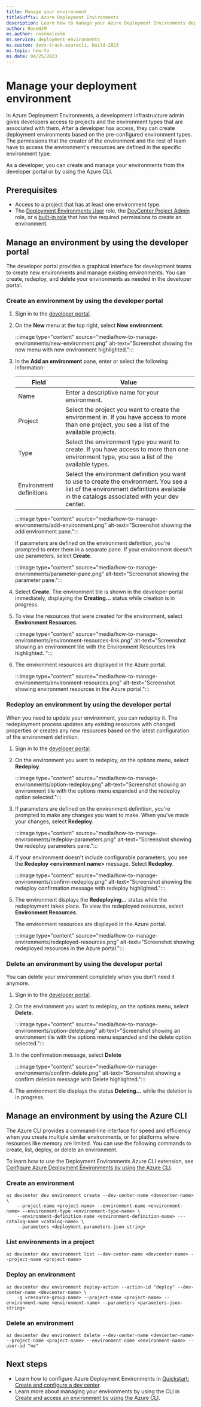 ```yaml
---
title: Manage your environment
titleSuffix: Azure Deployment Environments
description: Learn how to manage your Azure Deployment Environments deployment environment in the developer portal or by using the Azure CLI.
author: RoseHJM
ms.author: rosemalcolm
ms.service: deployment-environments
ms.custom: devx-track-azurecli, build-2023
ms.topic: how-to
ms.date: 04/25/2023
---
```


# Manage your deployment environment

In Azure Deployment Environments, a development infrastructure admin gives developers access to projects and the environment types that are associated with them. After a developer has access, they can create deployment environments based on the pre-configured environment types. The permissions that the creator of the environment and the rest of team have to access the environment's resources are defined in the specific environment type.

As a developer, you can create and manage your environments from the developer portal or by using the Azure CLI.  

## Prerequisites

- Access to a project that has at least one environment type.
- The [Deployment Environments User](how-to-configure-deployment-environments-user.md) role, the [DevCenter Project Admin](how-to-configure-project-admin.md) role, or a [built-in role](../role-based-access-control/built-in-roles.md) that has the required permissions to create an environment.

## Manage an environment by using the developer portal

The developer portal provides a graphical interface for development teams to create new environments and manage existing environments. You can create, redeploy, and delete your environments as needed in the developer portal.

### Create an environment by using the developer portal

1. Sign in to the [developer portal](https://devportal.microsoft.com).
1. On the **New** menu at the top right, select **New environment**.

   :::image type="content" source="media/how-to-manage-environments/new-environment.png" alt-text="Screenshot showing the new menu with new environment highlighted.":::

1. In the **Add an environment** pane, enter or select the following information:

   |Field  |Value  |
   |---------|---------|
   |Name     | Enter a descriptive name for your environment. |
   |Project  | Select the project you want to create the environment in. If you have access to more than one project, you see a list of the available projects. |
   |Type     | Select the environment type you want to create. If you have access to more than one environment type, you see a list of the available types. |
   |Environment definitions | Select the environment definition you want to use to create the environment. You see a list of the environment definitions available in the catalogs associated with your dev center. |

   :::image type="content" source="media/how-to-manage-environments/add-environment.png" alt-text="Screenshot showing the add environment pane.":::

   If parameters are defined on the environment definition, you're prompted to enter them in a separate pane. If your environment doesn't use parameters, select **Create**.

   :::image type="content" source="media/how-to-manage-environments/parameter-pane.png" alt-text="Screenshot showing the parameter pane.":::

1. Select **Create**. The environment tile is shown in the developer portal immediately, displaying the **Creating...** status while creation is in progress.

1. To view the resources that were created for the environment, select **Environment Resources**.

   :::image type="content" source="media/how-to-manage-environments/environment-resources-link.png" alt-text="Screenshot showing an environment tile with the Environment Resources link highlighted. ":::

1. The environment resources are displayed in the Azure portal.

   :::image type="content" source="media/how-to-manage-environments/environment-resources.png" alt-text="Screenshot showing environment resources in the Azure portal.":::

### Redeploy an environment by using the developer portal

When you need to update your environment, you can redeploy it. The redeployment process updates any existing resources with changed properties or creates any new resources based on the latest configuration of the environment definition.

1. Sign in to the [developer portal](https://devportal.microsoft.com).

1. On the environment you want to redeploy, on the options menu, select **Redeploy**.

   :::image type="content" source="media/how-to-manage-environments/option-redeploy.png" alt-text="Screenshot showing an environment tile with the options menu expanded and the redeploy option selected.":::

1. If parameters are defined on the environment definition, you're prompted to make any changes you want to make. When you've made your changes, select **Redeploy**.

   :::image type="content" source="media/how-to-manage-environments/redeploy-parameters.png" alt-text="Screenshot showing the redeploy parameters pane.":::

1. If your environment doesn't include configurable parameters, you see the **Redeploy \<environment name\>** message. Select **Redeploy**.

   :::image type="content" source="media/how-to-manage-environments/confirm-redeploy.png" alt-text="Screenshot showing the redeploy confirmation message with redeploy highlighted.":::

1. The environment displays the **Redeploying...** status while the redeployment takes place. To view the redeployed resources, select **Environment Resources**.

   The environment resources are displayed in the Azure portal.

   :::image type="content" source="media/how-to-manage-environments/redeployed-resources.png" alt-text="Screenshot showing redeployed resources in the Azure portal.":::

### Delete an environment by using the developer portal

You can delete your environment completely when you don't need it anymore.

1. Sign in to the [developer portal](https://devportal.microsoft.com).

1. On the environment you want to redeploy, on the options menu, select **Delete**.

   :::image type="content" source="media/how-to-manage-environments/option-delete.png" alt-text="Screenshot showing an environment tile with the options menu expanded and the delete option selected.":::

1. In the confirmation message, select **Delete**

   :::image type="content" source="media/how-to-manage-environments/confirm-delete.png" alt-text="Screenshot showing a confirm deletion message with Delete highlighted.":::

1. The environment tile displays the status **Deleting...** while the deletion is in progress.

## Manage an environment by using the Azure CLI

The Azure CLI provides a command-line interface for speed and efficiency when you create multiple similar environments, or for platforms where resources like memory are limited. You can use the following commands to create, list, deploy, or delete an environment.

To learn how to use the Deployment Environments Azure CLI extension, see [Configure Azure Deployment Environments by using the Azure CLI](how-to-configure-use-cli.md).

### Create an environment

```azurecli
az devcenter dev environment create --dev-center-name <devcenter-name> \
    --project-name <project-name> --environment-name <environment-name> --environment-type <environment-type-name> \
    --environment-definition-name <environment-definition-name> ---catalog-name <catalog-name> \
    --parameters <deployment-parameters-json-string>
```

### List environments in a project

```azurecli
az devcenter dev environment list --dev-center-name <devcenter-name> --project-name <project-name>
```

### Deploy an environment

```azurecli
az devcenter dev environment deploy-action --action-id "deploy" --dev-center-name <devcenter-name> \
    -g <resource-group-name> --project-name <project-name> --environment-name <environment-name> --parameters <parameters-json-string>
```

### Delete an environment

```azurecli
az devcenter dev environment delete --dev-center-name <devcenter-name>  --project-name <project-name> --environment-name <environment-name> --user-id "me"
```

## Next steps

- Learn how to configure Azure Deployment Environments in [Quickstart: Create and configure a dev center](quickstart-create-and-configure-devcenter.md).
- Learn more about managing your environments by using the CLI in [Create and access an environment by using the Azure CLI](how-to-create-access-environments.md).
